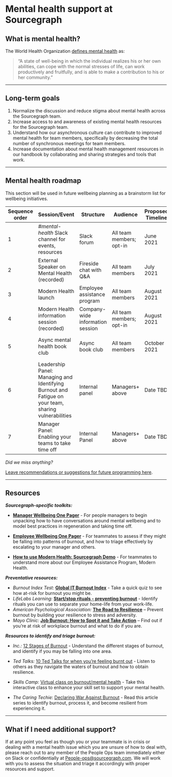 # Mental health support at Sourcegraph

## What is mental health?

The World Health Organization [defines mental health](https://www.who.int/news-room/fact-sheets/detail/mental-health-strengthening-our-response) as:

> “A state of well-being in which the individual realizes his or her own
> abilities, can cope with the normal stresses of life, can work
> productively and fruitfully, and is able to make a contribution to his
> or her community.”

---

## Long-term goals

1. Normalize the discussion and reduce stigma about mental health across the Sourcegraph
   team.
2. Increase access to and awareness of existing mental health resources for the Sourcegraph team.
3. Understand how our asynchronous culture can contribute to improved mental health for team members, specifically by decreasing the total number of synchronous meetings for team members.
4. Increase documentation about mental health management resources in our handbook by collaborating and sharing strategies and tools that work.

---

## Mental health roadmap

This section will be used in future wellbeing planning as a brainstorm list for wellbeing initiatives.

| **Sequence order** | **Session/Event**                                                                                    | **Structure**                    | **Audience**             | **Proposed Timeline** | **Status**                                                                                                 |
| ------------------ | ---------------------------------------------------------------------------------------------------- | -------------------------------- | ------------------------ | --------------------- | ---------------------------------------------------------------------------------------------------------- |
| 1                  | _#mental-health_ Slack channel for events, resources                                                 | Slack forum                      | All team members; opt-in | June 2021             | Complete                                                                                                   |
| 2                  | External Speaker on Mental Health (recorded)                                                         | Fireside chat with Q&A           | All team members         | July 2021             | Complete                                                                                                   |
| 3                  | Modern Health launch                                                                                 | Employee assistance program      | All team members         | August 2021           | Complete                                                                                                   |
| 4                  | Modern Health information session (recorded)                                                         | Company-wide information session | All team members; opt-in | August 2021           | Complete - [view here](https://drive.google.com/file/d/1xA479OHsthciuRk1VR7xaqI0gGIaNsl3/view?usp=sharing) |
| 5                  | Async mental health book club                                                                        | Async book club                  | All team members         | October 2021          | In progress: sourcing ideas                                                                                |
| 6                  | Leadership Panel: Managing and Identifying Burnout and Fatigue on your team, sharing vulnerabilities | Internal panel                   | Managers+ above          | Date TBD              | Not yet started                                                                                            |
| 7                  | Manager Panel: Enabling your teams to take time off                                                  | Internal Panel                   | Managers+ above          | Date TBD              | Not yet started                                                                                            |

_Did we miss anything?_

[Leave recommendations or suggestions for future programming here](https://docs.google.com/forms/d/e/1FAIpQLSciB1Xt5fPixHChfANKIfOUwAn2MukWbhV1KT5keAeAEVwaEg/viewform?usp=sf_link).

---

## Resources

**_Sourcegraph-specific toolkits:_**

- [**Manager Wellbeing One Pager**](https://docs.google.com/presentation/d/1b922F2o4cUoluIx-lOzQph_LZSas2Jl1dNdJ4awyAls/edit?usp=sharing) - For people managers to begin unpacking how to have conversations around mental wellbeing and to model best practices in regeneration and taking time off.
- [**Employee Wellbeing One Pager**](https://docs.google.com/presentation/d/147Fh7XKy2VvNWZmtyLLpQb1tei1A1267nUTlhKuj2xM/edit?usp=sharing) - For teammates to assess if they might be falling into patterns of burnout, and how to triage effectively by escalating to your manager and others.

- [**How to use Modern Health: Sourcegraph Demo**](https://drive.google.com/file/d/1xA479OHsthciuRk1VR7xaqI0gGIaNsl3/view?usp=sharing) - For teammates to understand more about our Employee Assistance Program, Modern Health.

**_Preventative resources:_**

- _Burnout Index Test:_ [**Global IT Burnout Index**](https://burnoutindex.yerbo.co/) - Take a quick quiz to see how at-risk for burnout you might be.
- _LifeLabs Learning:_ [**Start/stop rituals - preventing burnout**](https://ideas.lifelabslearning.com/prevent-burnout) - Identify rituals you can use to separate your home-life from your work-life.
- _American Psychological Association:_ [**The Road to Resilience**](https://www.apa.org/topics/resilience) – Prevent burnout by building your resilience to stress and adversity.
- _Mayo Clinic:_ [**Job Burnout: How to Spot it and Take Action**](https://www.mayoclinic.org/healthy-lifestyle/adult-health/in-depth/burnout/art-20046642) – Find out if you’re at risk of workplace burnout and what to do if you are.

**_Resources to identify and triage burnout:_**

- _Inc.:_ [12 Stages of Burnout](https://www.inc.com/jessica-stillman/the-12-stages-of-burnout-according-to-psychologist.html) - Understand the different stages of burnout, and identify if you may be falling into one area.

- _Ted Talks:_ [10 Ted Talks for when you’re feeling burnt out](https://www.ted.com/playlists/245/talks_for_when_you_feel_totall) - Listen to others as they navigate the waters of burnout and how to obtain resilience.

- _Skills Camp:_ [Virtual class on burnout/mental health](https://www.skillscamp.co/skills/) - Take this interactive class to enhance your skill set to support your mental health.

- _The Caring Techie:_ [Declaring War Against Burnout](https://thecaringtechie.substack.com/p/burnout-in-tech-part-1-declaring) - Read this article series to identify burnout, process it, and become resilient from experiencing it.

---

## What if I need additional support?

If at any point you feel as though you or your teammate is in crisis or dealing with a mental health issue which you are unsure of how to deal with, please reach out to any member of the People Ops team immediately either on Slack or confidentially at People-ops@sourcegraph.com. We will work with you to assess the situation and triage it accordingly with proper resources and support.
